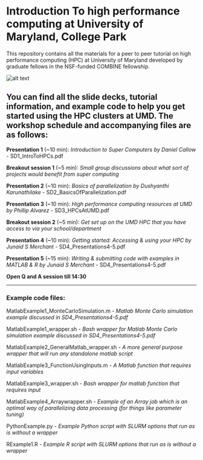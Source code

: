 # Introduction To high performance computing at University of Maryland, College Park

This repository contains all the materials for a peer to peer tutorial on high performance computing (HPC) at University of Maryland developed by graduate fellows in the NSF-funded COMBINE fellowship.

![alt text](https://github.com/UMD-COMBINE/IntroToHPCs/blob/main/AdvertisementImage.png)

## You can find all the slide decks, tutorial information, and example code to help you get started using the HPC clusters at UMD. The workshop schedule and accompanying files are as follows: 

**Presentation 1** (~10 min): *Introduction to Super Computers by Daniel Callow* - SD1_IntroToHPCs.pdf

**Breakout session 1** (~5 min): *Small group discussions about what sort of projects would benefit from super computing*

**Presentation 2** (~10 min): *Basics of parallelization by Dushyanthi Karunathilake* - SD2_BasicsOfParallelization.pdf

**Presentation 3** (~10 min): *High performance computing resources at UMD by Phillip Alvarez* - SD3_HPCsAtUMD.pdf

**Breakout session 2** (~5 min): *Get set up on the UMD HPC that you have access to via your school/department*

**Presentation 4** (~10 min): *Getting started: Accessing & using your HPC by Junaid S Merchant* - SD4_Presentations4-5.pdf

**Presentation 5** (~15 min): *Writing & submitting code with examples in MATLAB & R by Junaid S Merchant* - SD4_Presentations4-5.pdf

**Open Q and A session till 14:30**



_______________________
### Example code files: 

MatlabExample1_MonteCarloSimulation.m - *Matlab Monte Carlo simulation example discussed in SD4_Presentations4-5.pdf*

MatlabExample1_wrapper.sh - *Bash wrapper for Matlab Monte Carlo simulation example discussed in SD4_Presentations4-5.pdf*

MatlabExample2_GeneralMatlab_wrapper.sh - *A more general purpose wrapper that will run any standalone matlab script*

MatlabExample3_FunctionUsingInputs.m - *A Matlab function that requires input variables*

MatlabExample3_wrapper.sh - *Bash wrapper for matlab function that requires input*

MatlabExample4_Arraywrapper.sh - *Example of an Array job which is an optimal way of parallelizing data processing (for things like parameter tuning)*

PythonExample.py - *Example Python script with SLURM options that run as is without a wrapper*

RExample1.R - *Example R script with SLURM options that run as is without a wrapper*
